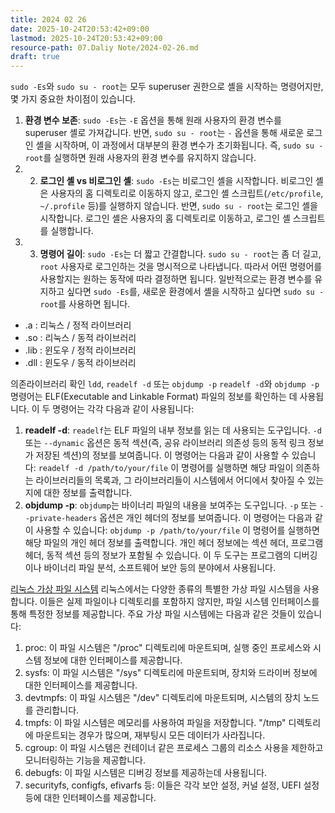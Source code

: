 ```yaml
---
title: 2024 02 26
date: 2025-10-24T20:53:42+09:00
lastmod: 2025-10-24T20:53:42+09:00
resource-path: 07.Daliy Note/2024-02-26.md
draft: true
---
```

`sudo -Es`와 `sudo su - root`는 모두 superuser 권한으로 셸을 시작하는 명령어지만, 몇 가지 중요한 차이점이 있습니다.
1. **환경 변수 보존**: `sudo -Es`는 `-E` 옵션을 통해 원래 사용자의 환경 변수를 superuser 셸로 가져갑니다. 반면, `sudo su - root`는 `-` 옵션을 통해 새로운 로그인 셸을 시작하며, 이 과정에서 대부분의 환경 변수가 초기화됩니다. 즉, `sudo su - root`를 실행하면 원래 사용자의 환경 변수를 유지하지 않습니다.
2. 2. **로그인 셸 vs 비로그인 셸**: `sudo -Es`는 비로그인 셸을 시작합니다. 비로그인 셸은 사용자의 홈 디렉토리로 이동하지 않고, 로그인 셸 스크립트(`/etc/profile`, `~/.profile` 등)를 실행하지 않습니다. 반면, `sudo su - root`는 로그인 셸을 시작합니다. 로그인 셸은 사용자의 홈 디렉토리로 이동하고, 로그인 셸 스크립트를 실행합니다.
3. 3. **명령어 길이**: `sudo -Es`는 더 짧고 간결합니다. `sudo su - root`는 좀 더 길고, `root` 사용자로 로그인하는 것을 명시적으로 나타냅니다. 따라서 어떤 명령어를 사용할지는 원하는 동작에 따라 결정하면 됩니다. 일반적으로는 환경 변수를 유지하고 싶다면 `sudo -Es`를, 새로운 환경에서 셸을 시작하고 싶다면 `sudo su - root`를 사용하면 됩니다.

- .a : 리눅스 / 정적 라이브러리
- .so : 리눅스 / 동적 라이브러리
- .lib : 윈도우 / 정적 라이브러리
- .dll : 윈도우 / 동적 라이브러리


의존라이브러리 확인
`ldd`, `readelf -d` 또는 `objdump -p`
`readelf -d`와 `objdump -p` 명령어는 ELF(Executable and Linkable Format) 파일의 정보를 확인하는 데 사용됩니다. 이 두 명령어는 각각 다음과 같이 사용됩니다:
1. **readelf -d**: `readelf`는 ELF 파일의 내부 정보를 읽는 데 사용되는 도구입니다. `-d` 또는 `--dynamic` 옵션은 동적 섹션(즉, 공유 라이브러리 의존성 등의 동적 링크 정보가 저장된 섹션)의 정보를 보여줍니다. 이 명령어는 다음과 같이 사용할 수 있습니다: ``` readelf -d /path/to/your/file ``` 이 명령어를 실행하면 해당 파일이 의존하는 라이브러리들의 목록과, 그 라이브러리들이 시스템에서 어디에서 찾아질 수 있는지에 대한 정보를 출력합니다.
2. **objdump -p**: `objdump`는 바이너리 파일의 내용을 보여주는 도구입니다. `-p` 또는 `--private-headers` 옵션은 개인 헤더의 정보를 보여줍니다. 이 명령어는 다음과 같이 사용할 수 있습니다: ``` objdump -p /path/to/your/file ``` 이 명령어를 실행하면 해당 파일의 개인 헤더 정보를 출력합니다. 개인 헤더 정보에는 섹션 헤더, 프로그램 헤더, 동적 섹션 등의 정보가 포함될 수 있습니다. 이 두 도구는 프로그램의 디버깅이나 바이너리 파일 분석, 소프트웨어 보안 등의 분야에서 사용됩니다.

[리눅스 가상 파일 시스템](https://hyeyoo.com/84)
리눅스에서는 다양한 종류의 특별한 가상 파일 시스템을 사용합니다. 이들은 실제 파일이나 디렉토리를 포함하지 않지만, 파일 시스템 인터페이스를 통해 특정한 정보를 제공합니다. 주요 가상 파일 시스템에는 다음과 같은 것들이 있습니다:
1. proc: 이 파일 시스템은 "/proc" 디렉토리에 마운트되며, 실행 중인 프로세스와 시스템 정보에 대한 인터페이스를 제공합니다.
2. sysfs: 이 파일 시스템은 "/sys" 디렉토리에 마운트되며, 장치와 드라이버 정보에 대한 인터페이스를 제공합니다.
3. devtmpfs: 이 파일 시스템은 "/dev" 디렉토리에 마운트되며, 시스템의 장치 노드를 관리합니다.
4. tmpfs: 이 파일 시스템은 메모리를 사용하여 파일을 저장합니다. "/tmp" 디렉토리에 마운트되는 경우가 많으며, 재부팅시 모든 데이터가 사라집니다.
5. cgroup: 이 파일 시스템은 컨테이너 같은 프로세스 그룹의 리소스 사용을 제한하고 모니터링하는 기능을 제공합니다.
6. debugfs: 이 파일 시스템은 디버깅 정보를 제공하는데 사용됩니다.
7. securityfs, configfs, efivarfs 등: 이들은 각각 보안 설정, 커널 설정, UEFI 설정 등에 대한 인터페이스를 제공합니다.